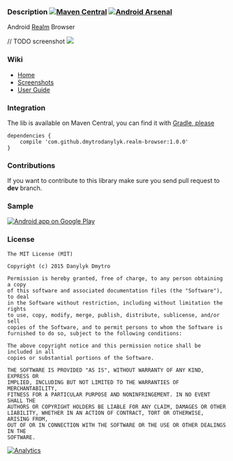 ### Description [![Maven Central](https://maven-badges.herokuapp.com/maven-central/com.github.dmytrodanylyk.realm-browser/library/badge.png?style=flat)](http://goo.gl/cKevJjr) [![Android Arsenal](http://img.shields.io/badge/Realm-Browser.png?style=flat)](http://android-arsenal.com/details/1/67)

Android [Realm](https://github.com/realm/realm-java) Browser

// TODO screenshot ![](screenshots/intro.gif)

### Wiki

- [Home]
- [Screenshots]
- [User Guide]

### Integration

The lib is available on Maven Central, you can find it with [Gradle, please]

```
dependencies {
    compile 'com.github.dmytrodanylyk.realm-browser:1.0.0'
}
```

### Contributions

If you want to contribute to this library make sure you send pull request to **dev** branch.

### Sample

<a href="https://play.google.com/store/apps/details?id=com.dd.sample.progressbutton">
  <img alt="Android app on Google Play"
       src="https://developer.android.com/images/brand/en_app_rgb_wo_45.png" />
</a>

### License

```
The MIT License (MIT)

Copyright (c) 2015 Danylyk Dmytro

Permission is hereby granted, free of charge, to any person obtaining a copy
of this software and associated documentation files (the "Software"), to deal
in the Software without restriction, including without limitation the rights
to use, copy, modify, merge, publish, distribute, sublicense, and/or sell
copies of the Software, and to permit persons to whom the Software is
furnished to do so, subject to the following conditions:

The above copyright notice and this permission notice shall be included in all
copies or substantial portions of the Software.

THE SOFTWARE IS PROVIDED "AS IS", WITHOUT WARRANTY OF ANY KIND, EXPRESS OR
IMPLIED, INCLUDING BUT NOT LIMITED TO THE WARRANTIES OF MERCHANTABILITY,
FITNESS FOR A PARTICULAR PURPOSE AND NONINFRINGEMENT. IN NO EVENT SHALL THE
AUTHORS OR COPYRIGHT HOLDERS BE LIABLE FOR ANY CLAIM, DAMAGES OR OTHER
LIABILITY, WHETHER IN AN ACTION OF CONTRACT, TORT OR OTHERWISE, ARISING FROM,
OUT OF OR IN CONNECTION WITH THE SOFTWARE OR THE USE OR OTHER DEALINGS IN THE
SOFTWARE.
```

[Home]:https://notyet
[Screenshots]:notyet
[User Guide]:notyet
[Gradle, Please]:http://gradleplease.appspot.com/

[![Analytics](https://ga-beacon.appspot.com/UA-44382495-3/circular-progress-button/readme)](https://github.com/igrigorik/ga-beacon)
